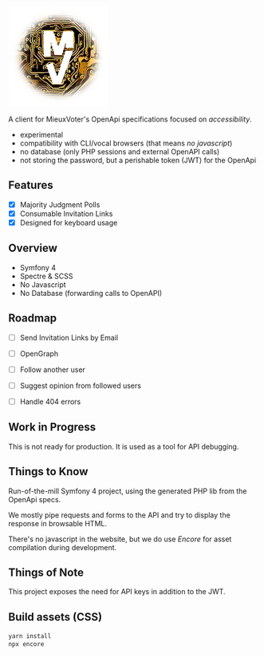 
![MieuxVoter](./public/mv-logo.png)

A client for MieuxVoter's OpenApi specifications focused on _accessibility_.

- experimental
- compatibility with CLI/vocal browsers (that means _no javascript_)
- no database (only PHP sessions and external OpenAPI calls)
- not storing the password, but a perishable token (JWT) for the OpenApi


## Features

- [x] Majority Judgment Polls
- [x] Consumable Invitation Links
- [x] Designed for keyboard usage

## Overview

- Symfony 4
- Spectre & SCSS
- No Javascript
- No Database (forwarding calls to OpenAPI)

## Roadmap

- [ ] Send Invitation Links by Email
- [ ] OpenGraph
- [ ] Follow another user
- [ ] Suggest opinion from followed users
- [ ] Handle 404 errors


## Work in Progress

This is not ready for production.
It is used as a tool for API debugging.


## Things to Know

Run-of-the-mill Symfony 4 project,
using the generated PHP lib from the OpenApi specs.

We mostly pipe requests and forms to the API and try to display the response in browsable HTML.

There's no javascript in the website, but we do use _Encore_ for asset compilation during development.


## Things of Note

This project exposes the need for API keys in addition to the JWT.


## Build assets (CSS)

    yarn install
    npx encore

